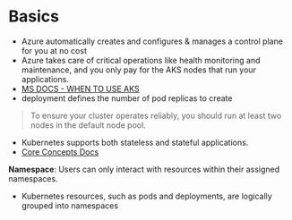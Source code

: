 # Basics 
- Azure automatically creates and configures & manages a control plane for you at no cost
- Azure takes care of critical operations like health monitoring and maintenance, and you only pay for the AKS nodes that run your applications.
-  [MS DOCS - WHEN TO USE AKS](https://learn.microsoft.com/en-us/azure/aks/what-is-aks#when-to-use-aks)
- deployment defines the number of pod replicas to create
> To ensure your cluster operates reliably, you should run at least two nodes in the default node pool.
- Kubernetes supports both stateless and stateful applications.
- [Core Concepts Docs](https://learn.microsoft.com/en-us/azure/aks/concepts-clusters-workloads#package-management-with-helm)

**Namespace**: Users can only interact with resources within their assigned namespaces.
- Kubernetes resources, such as pods and deployments, are logically grouped into namespaces
